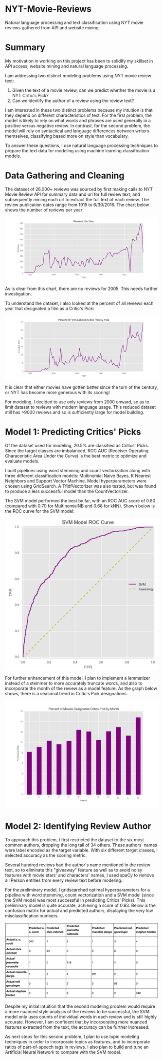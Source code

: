# NYT-Movie-Reviews

Natural language processing and text classification using NYT movie reviews gathered from API and website mining.

# Summary

My motivation in working on this project has been to solidify my skillset in API access, website mining and natural language processing.

I am addressing two distinct modeling problems using NYT movie review text:
  1. Given the text of a movie review, can we predict whether the movie is a NYT Critic's Pick? 
  2. Can we identify the author of a review using the review text?

I am interested in these two distinct problems because my intuition is that they depend on different characteristics of text. For the first problem, the model is likely to rely on what words and phrases are used generally in a positive versus negative review. In contrast, for the second problem, the model will rely on syntactical and language differences between writers themselves, classifying based more on style than vocabulary.

To answer these questions, I use natural language processing techniques to prepare the text data for modeling using machine learning classification models.

# Data Gathering and Cleaning

The dataset of 26,000+ reviews was sourced by first making calls to NYT Movie Review API for summary data and url for full review text, and subsequently mining each url to extract the full text of each review. The review publication dates range from 1915 to 6/30/2016. The chart below shows the number of reviews per year:

![alt text](https://github.com/cmgerr/NYT-Movie-Reviews/raw/master/Images/reviews_per_year.png)

As is clear from this chart, there are no reviews for 2005. This needs further investigation.

To understand the dataset, I also looked at the percent of all reviews each year that designated a film as a Critic's Pick:

![alt text](https://github.com/cmgerr/NYT-Movie-Reviews/raw/master/Images/criticspick%25_per_year.png)

It is clear that either movies have gotten better since the turn of the century, or NYT has become more generous with its scoring!

For modeling, I decided to use only reviews from 2000 onward, so as to limit dataset to reviews with modern language usage. This reduced dataset still has >9000 reviews and so is sufficiently large for model building.

# Model 1: Predicting Critics' Picks

Of the dataset used for modeling, 20.5% are classified as Critics' Picks. Since the target classes are imbalanced, ROC AUC (Receiver Operating Characeristic Area Under the Curve) is the best metric to optimize and evaluate models.

I built pipelines using word stemming and count vectorization along with three different classification models: Multinomial Naive Bayes, K Nearest Neighbors and Support Vector Machine. Model hyperparameters were chosen using GridSearch. A TfidfVectorizer was also tested, but was found to produce a less successful model than the CountVectorizer.

The SVM model performed the best by far, with an ROC AUC score of 0.80 (compared with 0.70 for MultinomialNB and 0.68 for kNN). Shown below is the ROC curve for the SVM model:

![alt text](https://github.com/cmgerr/NYT-Movie-Reviews/raw/master/Images/cpick_svm_roccurve.png)

For further enhancement of this model, I plan to implement a lemmatizer instead of a stemmer to more accurately truncate words, and also to incorporate the month of the review as a model feature. As the graph below shows, there is a seasonal trend in Critic's Pick designations.

![alt text](https://github.com/cmgerr/NYT-Movie-Reviews/raw/master/Images/criticspick%25_per_month.png)

# Model 2: Identifying Review Author

To approach this problem, I first restricted the dataset to the six most common authors, dropping the long tail of 34 others. These authors' names were label encoded as the target variable. With six different target classes, I selected accuracy as the scoring metric. 

Several hundred reviews had the author's name mentioned in the review text, so to eliminate this "giveaway" feature as well as to avoid noisy features with movie stars' and characters' names, I used spaCy to remove all Person entities from every review text before modeling.

For the preliminary model, I gridsearched optimal hyperparameters for a pipeline with word stemming, count vectorization and a SVM model (since the SVM model was most successful in predicting Critics' Picks). This preliminary model is quite accurate, achieving a score of 0.93. Below is the confusion matrix for actual and predicted authors, displaying the very low misclassification numbers.

![alt text](https://github.com/cmgerr/NYT-Movie-Reviews/raw/master/Images/author_svm_confusion_matrix.png)

Despite my initial intuition that the second modeling problem would require a more nuanced style analysis of the reviews to be successful, the SVM model only uses counts of individual words in each review and is still highly accurate. However, I am confident that by incorporating more nuanced features extracted from the text, the accuracy can be further increased.

As next steps for this second problem, I plan to use topic modeling techniques in order to incorporate topics as features, and to incorporate ratios of part-of-speech tags in reviews. I also plan to build and tune an Artificial Neural Network to compare with the SVM model.

